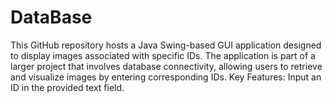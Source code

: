 # DataBase
This GitHub repository hosts a Java Swing-based GUI application designed to display images associated with specific IDs. The application is part of a larger project that involves database connectivity, allowing users to retrieve and visualize images by entering corresponding IDs.  Key Features:  Input an ID in the provided text field. 
